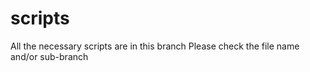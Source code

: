 # scripts
All the necessary scripts are in this branch
Please check the file name and/or sub-branch
